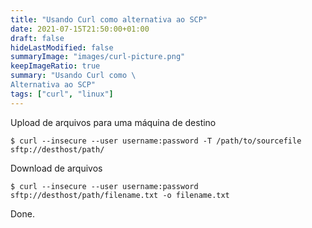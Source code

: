 ```yaml
---
title: "Usando Curl como alternativa ao SCP"
date: 2021-07-15T21:50:00+01:00
draft: false
hideLastModified: false
summaryImage: "images/curl-picture.png"
keepImageRatio: true
summary: "Usando Curl como \
Alternativa ao SCP"
tags: ["curl", "linux"]
---
```


Upload de arquivos para uma máquina de destino

```
$ curl --insecure --user username:password -T /path/to/sourcefile sftp://desthost/path/
```

Download de arquivos

```
$ curl --insecure --user username:password sftp://desthost/path/filename.txt -o filename.txt
```

Done.
